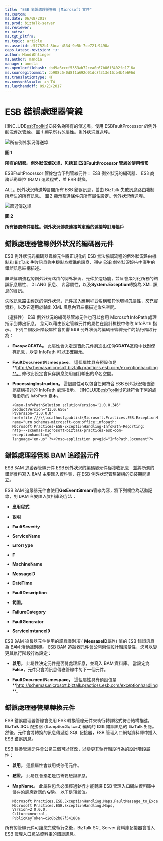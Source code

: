 ```yaml
---
title: "ESB 錯誤處理器管線 |Microsoft 文件"
ms.custom: 
ms.date: 06/08/2017
ms.prod: biztalk-server
ms.reviewer: 
ms.suite: 
ms.tgt_pltfrm: 
ms.topic: article
ms.assetid: a57752b1-8bca-4534-9e5b-7ce721a9490a
caps.latest.revision: "3"
author: MandiOhlinger
ms.author: mandia
manager: anneta
ms.openlocfilehash: ebd9a6cecf5353ab72cea0d67b06f3402fc1716a
ms.sourcegitcommit: cb908c540d8f1a692d01dc8f313e16cb4b4e696d
ms.translationtype: MT
ms.contentlocale: zh-TW
ms.lasthandoff: 09/20/2017
---
```

# <a name="the-esb-fault-processor-pipeline"></a>ESB 錯誤處理器管線
[!INCLUDE[esbToolkit](../includes/esbtoolkit-md.md)]安裝名為所有的傳送埠。使用 ESBFaultProcessor 的例外狀況傳送管線。 圖 1 顯示所有的屬性。例外狀況傳送埠。  
  
 ![所有例外狀況傳送埠](../esb-toolkit/media/ch4-allexceptionssendport.gif "第 4 章第 AllExceptionsSendPort")  
  
 **圖 1**  
  
 **所有的組態。例外狀況傳送埠，包括其 ESBFaultProcessor 管線的使用情形**  
  
 ESBFaultProcessor 管線包含下列管線元件： ESB 例外狀況的編碼器、 ESB 商務活動監控 (BAM) 追蹤程式，並 ESB 轉換。  
  
 ALL。例外狀況傳送埠訂閱所有 ESB 錯誤訊息，並由 BizTalk 失敗訊息路由機制所產生的所有訊息。 圖 2 顯示篩選條件的所有屬性設定。例外狀況傳送埠。  
  
 ![篩選傳送埠](../esb-toolkit/media/ch4-filtersendport.gif "第 4 章第 FilterSendPort")  
  
 **圖 2**  
  
 **所有篩選條件屬性。例外狀況傳送連接埠定義的連接埠訂用帳戶**  
  
## <a name="the-fault-processor-pipeline-exception-encoder-component"></a>錯誤處理器管線例外狀況的編碼器元件  
 ESB 例外狀況的編碼器管線元件將正規化的 ESB 無法協調流程的例外狀況路由機制和 BizTalk 失敗訊息路由機制為標準的訊息，遵守 ESB 例外狀況報告中產生的錯誤訊息結構描述。  
  
 無法協調流程的例外狀況路由的例外狀況，元件加速功能，並且會序列化所有的錯誤訊息屬性、 XLANG 訊息、 內容屬性，以及**System.Exception**轉換為 XML 訊息的資訊。  
  
 失敗訊息路由傳送的例外狀況，元件加入應用程式名稱和其他環境的屬性，來充實資料，以及它適用於輸出 XML 訊息內容結構描述命名空間。  
  
 （選擇性） ESB 例外狀況的編碼器管線元件也可以套用 Microsoft InfoPath 處理指示到傳出訊息。 您可以藉由設定管線元件的屬性在設計檢視中修改 InfoPath 指示。 下列三個設計階段屬性會影響 ESB 例外狀況的編碼器管線元件的執行階段行為：  
  
-   **EscapeCDATA。** 此屬性會決定是否此元件將逸出任何**CDATA**區段中找到保存訊息，以便 InfoPath 可以正確顯示。  
  
-   **FaultDocumentNamespace。** 這個屬性具有預設值是**http://schemas.microsoft.biztalk.practices.esb.com/exceptionhandling**。 修改此設定會保存訊息使用自訂輸出的命名空間。  
  
-   **ProcessingInstruction。** 這個屬性可以包含任何符合 ESB 例外狀況報告錯誤結構描述的 InfoPath 處理指示。 [!INCLUDE[esbToolkit](../includes/esbtoolkit-md.md)]包括符合下列的處理指示的 InfoPath 範本。  
  
    ```  
    <?mso-infoPathSolution solutionVersion="1.0.0.346" productVersion="11.0.6565"  
    PIVersion="1.0.0.0"   
    href=file:///\\localhost\publish\Microsoft.Practices.ESB.ExceptionHandling.InfoPath.Reporting.xsn  
    name="urn:schemas-microsoft-com:office:infopath:  
    Microsoft-Practices-ESB-ExceptionHandling-InfoPath-Reporting:  
    http---schemas-microsoft-biztalk-practices-esb-com-exceptionhandling"  
    language="en-us" ?><?mso-application progid="InfoPath.Document"?>  
    ```  
  
## <a name="the-fault-processor-pipeline-bam-tracker-component"></a>錯誤處理器管線 BAM 追蹤器元件  
 ESB BAM 追蹤器管線元件 ESB 例外狀況的編碼器元件從接收訊息，並將所選的錯誤資料寫入 BAM 主要匯入資料表，在 ESB 例外狀況管理架構的安裝期間建立。  
  
 ESB BAM 追蹤器元件會使用**GetEventStream**管線內容，將下列欄位為活動記錄，到 BAM 主要匯入資料庫的方法：  
  
-   **應用程式**  
  
-   **說明**  
  
-   **FaultSeverity**  
  
-   **ServiceName**  
  
-   **ErrorType**  
  
-   **F**  
  
-   **MachineName**  
  
-   **MessageID**  
  
-   **DateTime**  
  
-   **FaultDescription**  
  
-   **範圍。**  
  
-   **FailureCategory**  
  
-   **FaultGenerator**  
  
-   **ServiceInstanceID**  
  
 ESB BAM 追蹤器元件使用的訊息識別項 ( **MessageID**屬性) 值的 ESB 錯誤訊息為 BAM 活動識別碼。 ESB BAM 追蹤器元件會公開兩個設計階段屬性，您可以變更其執行階段行為設定：  
  
-   **啟用。** 此屬性決定元件是否將處理訊息，並寫入 BAM 資料庫。 當設定為**False**，元件只會將訊息傳送管線中的下一個元件。  
  
-   **FaultDocumentNamespace。** 這個屬性具有預設值是**http://schemas.microsoft.biztalk.practices.esb.com/exceptionhandling**。  
  
## <a name="the-fault-processor-pipeline-transform-component"></a>錯誤處理器管線轉換元件  
 ESB 錯誤處理器管線會使用 ESB 轉換管線元件來執行轉譯格式符合結構描述，BizTalk SQL 配接器 (ExceptionSql.xsd) 編碼的 ESB 錯誤訊息的 BizTalk 對應。 然後，元件會將轉換的訊息傳遞給 SQL 配接器，ESB 管理入口網站資料庫中插入 ESB 錯誤訊息。  
  
 ESB 轉換管線元件會公開三個可以修改，以變更其執行階段行為的設計階段屬性：  
  
-   **啟用。** 這個屬性會啟用或停用元件。  
  
-   **驗證。** 此屬性會指定是否需要驗證訊息。  
  
-   **MapName。** 此屬性包含必須經過執行才能轉譯 ESB 管理入口網站資料庫中儲存的訊息對應的名稱。 以下是預設值。  
  
    ```  
    Microsoft.Practices.ESB.ExceptionHandling.Maps.FaultMessage_to_ExceptionSql,  
    Microsoft.Practices.ESB.ExceptionHandling.Maps,  
    Version=2.0.0.0,  
    Culture=neutral,  
    PublicKeyToken=c2c8b2b87f54180a  
    ```  
  
 所有的管線元件可讓您完成執行之後，BizTalk SQL Server 資料庫配接器會插入 ESB 管理入口網站資料庫的錯誤訊息。